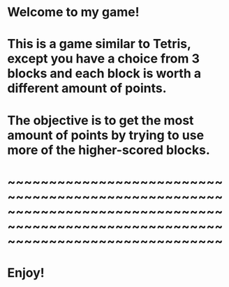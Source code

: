 # Welcome to my game!
# This is a game similar to Tetris, except you have a choice from 3 blocks and each block is worth a different amount of points.
# The objective is to get the most amount of points by trying to use more of the higher-scored blocks.
# ~~~~~~~~~~~~~~~~~~~~~~~~~~~~~~~~~~~~~~~~~~~~~~~~~~~~~~~~~~~~~~~~~~~~~~~~~~~~~~~~~~~~~~~~~~~~~~~~~~~~~~~~~~~~~~~~~~~~~~~~~~~~~~~~~~
# Enjoy!
